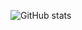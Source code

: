 
![GitHub stats](https://github-readme-stats.vercel.app/api?username=xiaote0803&show_icons=true&theme=radical)
